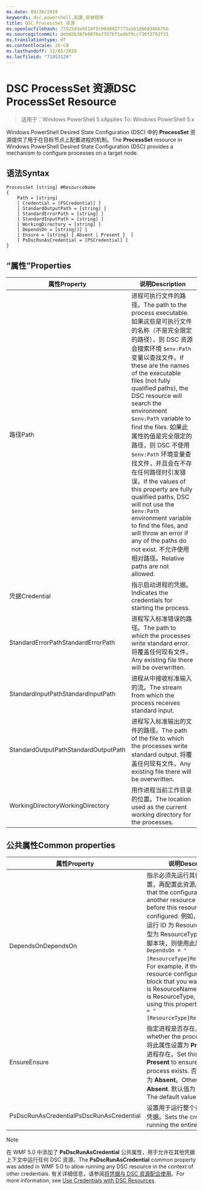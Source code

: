 ```yaml
---
ms.date: 09/20/2019
keywords: dsc,powershell,配置,安装程序
title: DSC ProcessSet 资源
ms.openlocfilehash: 72925d3a9516f5c0040427773a3b1d66034667bb
ms.sourcegitcommit: debd2b38fb8070a7357bf1a4bf9cc736f3702f31
ms.translationtype: HT
ms.contentlocale: zh-CN
ms.lasthandoff: 12/05/2019
ms.locfileid: "71953124"
---
```

# <a name="dsc-processset-resource"></a><span data-ttu-id="b02f7-103">DSC ProcessSet 资源</span><span class="sxs-lookup"><span data-stu-id="b02f7-103">DSC ProcessSet Resource</span></span>

> <span data-ttu-id="b02f7-104">适用于：Windows PowerShell 5.x</span><span class="sxs-lookup"><span data-stu-id="b02f7-104">Applies To: Windows PowerShell 5.x</span></span>

<span data-ttu-id="b02f7-105">Windows PowerShell Desired State Configuration (DSC) 中的 **ProcessSet** 资源提供了用于在目标节点上配置进程的机制。</span><span class="sxs-lookup"><span data-stu-id="b02f7-105">The **ProcessSet** resource in Windows PowerShell Desired State Configuration (DSC) provides a mechanism to configure processes on a target node.</span></span>

## <a name="syntax"></a><span data-ttu-id="b02f7-106">语法</span><span class="sxs-lookup"><span data-stu-id="b02f7-106">Syntax</span></span>

```Syntax
ProcessSet [string] #ResourceName
{
    Path = [string]
    [ Credential = [PSCredential] ]
    [ StandardOutputPath = [string] ]
    [ StandardErrorPath = [string] ]
    [ StandardInputPath = [string] ]
    [ WorkingDirectory = [string] ]
    [ DependsOn = [string[]] ]
    [ Ensure = [string] { Absent | Present }  ]
    [ PsDscRunAsCredential = [PSCredential] ]
}
```

## <a name="properties"></a><span data-ttu-id="b02f7-107">“属性”</span><span class="sxs-lookup"><span data-stu-id="b02f7-107">Properties</span></span>

|<span data-ttu-id="b02f7-108">属性</span><span class="sxs-lookup"><span data-stu-id="b02f7-108">Property</span></span> |<span data-ttu-id="b02f7-109">说明</span><span class="sxs-lookup"><span data-stu-id="b02f7-109">Description</span></span> |
|---|---|
|<span data-ttu-id="b02f7-110">路径</span><span class="sxs-lookup"><span data-stu-id="b02f7-110">Path</span></span> |<span data-ttu-id="b02f7-111">进程可执行文件的路径。</span><span class="sxs-lookup"><span data-stu-id="b02f7-111">The path to the process executable.</span></span> <span data-ttu-id="b02f7-112">如果这些是可执行文件的名称（不是完全限定的路径），则 DSC 资源会搜索环境 `$env:Path` 变量以查找文件。</span><span class="sxs-lookup"><span data-stu-id="b02f7-112">If these are the names of the executable files (not fully qualified paths), the DSC resource will search the environment `$env:Path` variable to find the files.</span></span> <span data-ttu-id="b02f7-113">如果此属性的值是完全限定的路径，则 DSC 不使用 `$env:Path` 环境变量查找文件，并且会在不存在任何路径时引发错误。</span><span class="sxs-lookup"><span data-stu-id="b02f7-113">If the values of this property are fully qualified paths, DSC will not use the `$env:Path` environment variable to find the files, and will throw an error if any of the paths do not exist.</span></span> <span data-ttu-id="b02f7-114">不允许使用相对路径。</span><span class="sxs-lookup"><span data-stu-id="b02f7-114">Relative paths are not allowed.</span></span> |
|<span data-ttu-id="b02f7-115">凭据</span><span class="sxs-lookup"><span data-stu-id="b02f7-115">Credential</span></span> |<span data-ttu-id="b02f7-116">指示启动进程的凭据。</span><span class="sxs-lookup"><span data-stu-id="b02f7-116">Indicates the credentials for starting the process.</span></span> |
|<span data-ttu-id="b02f7-117">StandardErrorPath</span><span class="sxs-lookup"><span data-stu-id="b02f7-117">StandardErrorPath</span></span> |<span data-ttu-id="b02f7-118">进程写入标准错误的路径。</span><span class="sxs-lookup"><span data-stu-id="b02f7-118">The path to which the processes write standard error.</span></span> <span data-ttu-id="b02f7-119">将覆盖任何现有文件。</span><span class="sxs-lookup"><span data-stu-id="b02f7-119">Any existing file there will be overwritten.</span></span> |
|<span data-ttu-id="b02f7-120">StandardInputPath</span><span class="sxs-lookup"><span data-stu-id="b02f7-120">StandardInputPath</span></span> |<span data-ttu-id="b02f7-121">进程从中接收标准输入的流。</span><span class="sxs-lookup"><span data-stu-id="b02f7-121">The stream from which the process receives standard input.</span></span> |
|<span data-ttu-id="b02f7-122">StandardOutputPath</span><span class="sxs-lookup"><span data-stu-id="b02f7-122">StandardOutputPath</span></span> |<span data-ttu-id="b02f7-123">进程写入标准输出的文件的路径。</span><span class="sxs-lookup"><span data-stu-id="b02f7-123">The path of the file to which the processes write standard output.</span></span> <span data-ttu-id="b02f7-124">将覆盖任何现有文件。</span><span class="sxs-lookup"><span data-stu-id="b02f7-124">Any existing file there will be overwritten.</span></span> |
|<span data-ttu-id="b02f7-125">WorkingDirectory</span><span class="sxs-lookup"><span data-stu-id="b02f7-125">WorkingDirectory</span></span> |<span data-ttu-id="b02f7-126">用作进程当前工作目录的位置。</span><span class="sxs-lookup"><span data-stu-id="b02f7-126">The location used as the current working directory for the processes.</span></span> |

## <a name="common-properties"></a><span data-ttu-id="b02f7-127">公共属性</span><span class="sxs-lookup"><span data-stu-id="b02f7-127">Common properties</span></span>

|<span data-ttu-id="b02f7-128">属性</span><span class="sxs-lookup"><span data-stu-id="b02f7-128">Property</span></span> |<span data-ttu-id="b02f7-129">说明</span><span class="sxs-lookup"><span data-stu-id="b02f7-129">Description</span></span> |
|---|---|
|<span data-ttu-id="b02f7-130">DependsOn</span><span class="sxs-lookup"><span data-stu-id="b02f7-130">DependsOn</span></span> |<span data-ttu-id="b02f7-131">指示必须先运行其他资源的配置，再配置此资源。</span><span class="sxs-lookup"><span data-stu-id="b02f7-131">Indicates that the configuration of another resource must run before this resource is configured.</span></span> <span data-ttu-id="b02f7-132">例如，如果想要首先运行 ID 为 ResourceName、类型为 ResourceType 的资源配置脚本块，则使用此属性的语法为 `DependsOn = "[ResourceType]ResourceName"`。</span><span class="sxs-lookup"><span data-stu-id="b02f7-132">For example, if the ID of the resource configuration script block that you want to run first is ResourceName and its type is ResourceType, the syntax for using this property is `DependsOn = "[ResourceType]ResourceName"`.</span></span> |
|<span data-ttu-id="b02f7-133">Ensure</span><span class="sxs-lookup"><span data-stu-id="b02f7-133">Ensure</span></span> |<span data-ttu-id="b02f7-134">指定进程是否存在。</span><span class="sxs-lookup"><span data-stu-id="b02f7-134">Specifies whether the processes exists.</span></span> <span data-ttu-id="b02f7-135">将此属性设置为 **Present** 可确保进程存在。</span><span class="sxs-lookup"><span data-stu-id="b02f7-135">Set this property to **Present** to ensure that the process exists.</span></span> <span data-ttu-id="b02f7-136">否则，将其设置为 **Absent**。</span><span class="sxs-lookup"><span data-stu-id="b02f7-136">Otherwise, set it to **Absent**.</span></span> <span data-ttu-id="b02f7-137">默认值为 **Present**。</span><span class="sxs-lookup"><span data-stu-id="b02f7-137">The default value is **Present**.</span></span> |
|<span data-ttu-id="b02f7-138">PsDscRunAsCredential</span><span class="sxs-lookup"><span data-stu-id="b02f7-138">PsDscRunAsCredential</span></span> |<span data-ttu-id="b02f7-139">设置用于运行整个资源的身份的凭据。</span><span class="sxs-lookup"><span data-stu-id="b02f7-139">Sets the credential for running the entire resource as.</span></span> |

> [!NOTE]
> <span data-ttu-id="b02f7-140">在 WMF 5.0 中添加了 **PsDscRunAsCredential** 公共属性，用于允许在其他凭据上下文中运行任何 DSC 资源。</span><span class="sxs-lookup"><span data-stu-id="b02f7-140">The **PsDscRunAsCredential** common property was added in WMF 5.0 to allow running any DSC resource in the context of other credentials.</span></span> <span data-ttu-id="b02f7-141">有关详细信息，请参阅[将凭据与 DSC 资源配合使用](../../../configurations/runasuser.md)。</span><span class="sxs-lookup"><span data-stu-id="b02f7-141">For more information, see [Use Credentials with DSC Resources](../../../configurations/runasuser.md).</span></span>